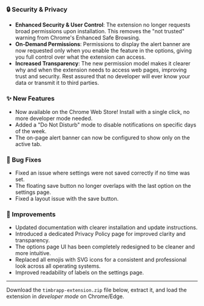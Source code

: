 ### 🔒 Security & Privacy
- **Enhanced Security & User Control**: The extension no longer requests broad permissions upon installation. This removes the "not trusted" warning from Chrome's Enhanced Safe Browsing.
- **On-Demand Permissions**: Permissions to display the alert banner are now requested only when you enable the feature in the options, giving you full control over what the extension can access.
- **Increased Transparency**: The new permission model makes it clearer why and when the extension needs to access web pages, improving trust and security. Rest assured that no developer will ever know your data or transmit it to third parties.

### ✨ New Features
- Now available on the Chrome Web Store! Install with a single click, no more developer mode needed.
- Added a "Do Not Disturb" mode to disable notifications on specific days of the week.
- The on-page alert banner can now be configured to show only on the active tab.

### 🐛 Bug Fixes
- Fixed an issue where settings were not saved correctly if no time was set.
- The floating save button no longer overlaps with the last option on the settings page.
- Fixed a layout issue with the save button.

### 🚀 Improvements
- Updated documentation with clearer installation and update instructions.
- Introduced a dedicated Privacy Policy page for improved clarity and transparency.
- The options page UI has been completely redesigned to be cleaner and more intuitive.
- Replaced all emojis with SVG icons for a consistent and professional look across all operating systems.
- Improved readability of labels on the settings page.

---

Download the `timbrapp-extension.zip` file below, extract it, and load the extension in *developer mode* on Chrome/Edge.
